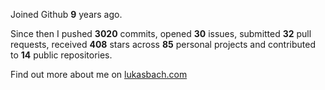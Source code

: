 Joined Github **9** years ago.

Since then I pushed **3020** commits, opened **30** issues, submitted **32** pull requests, received **408** stars across **85** personal projects and contributed to **14** public repositories.

Find out more about me on [lukasbach.com](https://lukasbach.com)
